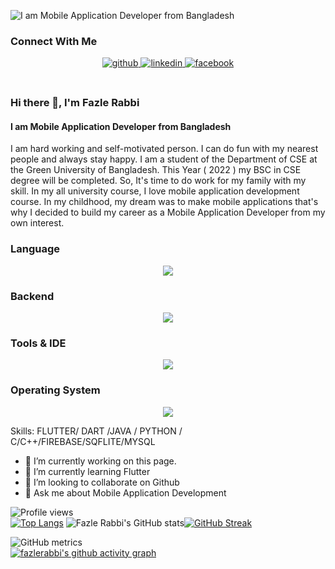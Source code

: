 ![I am  Mobile Application Developer from Bangladesh](https://media-exp1.licdn.com/dms/image/D4E16AQGlqFcTRASamw/profile-displaybackgroundimage-shrink_350_1400/0/1669915147936?e=1675296000&v=beta&t=VRbZpyE4w3Islxqa5SkTllL-3J1-sjeAnc87ge4ueAI)
<br>

### Connect With Me  
<div align="center">
<a href="https://github.com/https://github.com/fazlerabbi-shuvo" target="_blank">
<img src=https://img.shields.io/badge/github-%2324292e.svg?&style=for-the-badge&logo=github&logoColor=white alt=github style="margin-bottom: 5px;" />
</a>
<a href="https://linkedin.com/in/https://www.linkedin.com/in/fazlerabbishuvo79/" target="_blank">
<img src=https://img.shields.io/badge/linkedin-%231E77B5.svg?&style=for-the-badge&logo=linkedin&logoColor=white alt=linkedin style="margin-bottom: 5px;" />
</a>
<a href="https://www.facebook.com/https://www.facebook.com/fazlerabbi.shuvo.73932/" target="_blank">
<img src=https://img.shields.io/badge/facebook-%232E87FB.svg?&style=for-the-badge&logo=facebook&logoColor=white alt=facebook style="margin-bottom: 5px;" />
</a>  
</div>  
<br/>  

### Hi there 👋, I'm Fazle Rabbi
#### I am  Mobile Application Developer from Bangladesh

I am hard working and self-motivated person. I can do fun with my nearest people and always stay happy. 
I am a student of the Department of CSE at the Green University of Bangladesh. This Year ( 2022 ) my BSC in CSE degree will be completed. 
So, It's time to do work for my family with my skill. In my all university course, I love mobile application development course.
In my childhood, my dream was to make mobile applications that's why I decided to build my career as a Mobile Application Developer from my own interest.

### Language 
<p align="center">
  <a href="https://skillicons.dev">
    <img src="https://skillicons.dev/icons?i=c,cpp,python,java,dart,javascript,bash"/>
  </a>
</p>

### Backend 
<p align="center">
  <a href="https://skillicons.dev">
    <img src="https://skillicons.dev/icons?i=mysql,firebase,"/>
  </a>
</p>

### Tools & IDE
<p align="center">
  <a href="https://skillicons.dev">
    <img src="https://skillicons.dev/icons?i=androidstudio,vscode,eclipse"/>
  </a>
</p>

### Operating System
<p align="center">
  <a href="https://skillicons.dev">
    <img src="https://skillicons.dev/icons?i=android,windows,linux"/>
  </a>
</p>

Skills: FLUTTER/ DART /JAVA / PYTHON / C/C++/FIREBASE/SQFLITE/MYSQL

- 🔭 I’m currently working on this page. 
- 🌱 I’m currently learning Flutter 
- 👯 I’m looking to collaborate on Github 
- 💬 Ask me about Mobile Application Development 

![Profile views](https://gpvc.arturio.dev/fazlerabbi-shuvo)  
[![Top Langs](https://github-readme-stats.vercel.app/api/top-langs/?username=fazlerabbi-shuvo)](https://github.com/anuraghazra/github-readme-stats)
![Fazle Rabbi's GitHub stats](https://github-readme-stats.vercel.app/api?username=fazlerabbi-shuvo&show_icons=true&theme=transparent)[![GitHub Streak](https://streak-stats.demolab.com/?user=fazlerabbi-shuvo&theme=highcontrast)](https://git.io/streak-stats) 

![GitHub metrics](https://metrics.lecoq.io/fazlerabbi-shuvo)  
[![fazlerabbi's github activity graph](https://activity-graph.herokuapp.com/graph?username=fazlerabbi-shuvo&theme=github)](https://github.com/ashutosh00710/github-readme-activity-graph)

  
